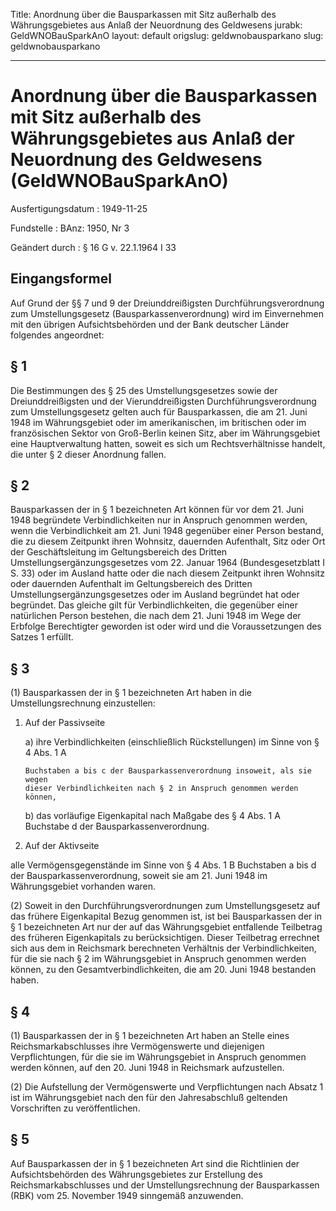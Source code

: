Title: Anordnung über die Bausparkassen mit Sitz außerhalb des Währungsgebietes aus
  Anlaß der Neuordnung des Geldwesens
jurabk: GeldWNOBauSparkAnO
layout: default
origslug: geldwnobausparkano
slug: geldwnobausparkano

---

# Anordnung über die Bausparkassen mit Sitz außerhalb des Währungsgebietes aus Anlaß der Neuordnung des Geldwesens (GeldWNOBauSparkAnO)

Ausfertigungsdatum
:   1949-11-25

Fundstelle
:   BAnz: 1950, Nr 3

Geändert durch
:   § 16 G v. 22.1.1964 I 33


## Eingangsformel

Auf Grund der §§ 7 und 9 der Dreiunddreißigsten
Durchführungsverordnung zum Umstellungsgesetz
(Bausparkassenverordnung) wird im Einvernehmen mit den übrigen
Aufsichtsbehörden und der Bank deutscher Länder folgendes angeordnet:


## § 1

Die Bestimmungen des § 25 des Umstellungsgesetzes sowie der
Dreiunddreißigsten und der Vierunddreißigsten Durchführungsverordnung
zum Umstellungsgesetz gelten auch für Bausparkassen, die am 21. Juni
1948 im Währungsgebiet oder im amerikanischen, im britischen oder im
französischen Sektor von Groß-Berlin keinen Sitz, aber im
Währungsgebiet eine Hauptverwaltung hatten, soweit es sich um
Rechtsverhältnisse handelt, die unter § 2 dieser Anordnung fallen.


## § 2

Bausparkassen der in § 1 bezeichneten Art können für vor dem 21. Juni
1948 begründete Verbindlichkeiten nur in Anspruch genommen werden,
wenn die Verbindlichkeit am 21. Juni 1948 gegenüber einer Person
bestand, die zu diesem Zeitpunkt ihren Wohnsitz, dauernden Aufenthalt,
Sitz oder Ort der Geschäftsleitung im Geltungsbereich des Dritten
Umstellungsergänzungsgesetzes vom 22. Januar 1964 (Bundesgesetzblatt I
S. 33) oder im Ausland hatte oder die nach diesem Zeitpunkt ihren
Wohnsitz oder dauernden Aufenthalt im Geltungsbereich des Dritten
Umstellungsergänzungsgesetzes oder im Ausland begründet hat oder
begründet. Das gleiche gilt für Verbindlichkeiten, die gegenüber einer
natürlichen Person bestehen, die nach dem 21. Juni 1948 im Wege der
Erbfolge Berechtigter geworden ist oder wird und die Voraussetzungen
des Satzes 1 erfüllt.


## § 3

(1) Bausparkassen der in § 1 bezeichneten Art haben in die
Umstellungsrechnung einzustellen:

1.  Auf der Passivseite

    a)  ihre Verbindlichkeiten (einschließlich Rückstellungen) im Sinne von §
        4 Abs. 1 A

        Buchstaben a bis c der Bausparkassenverordnung insoweit, als sie wegen
        dieser Verbindlichkeiten nach § 2 in Anspruch genommen werden können,


    b)  das vorläufige Eigenkapital nach Maßgabe des § 4 Abs. 1 A Buchstabe d
        der Bausparkassenverordnung.





2.  Auf der Aktivseite



alle Vermögensgegenstände im Sinne von § 4 Abs. 1 B Buchstaben a bis d
der Bausparkassenverordnung, soweit sie am 21. Juni 1948 im
Währungsgebiet vorhanden waren.

(2) Soweit in den Durchführungsverordnungen zum Umstellungsgesetz auf
das frühere Eigenkapital Bezug genommen ist, ist bei Bausparkassen der
in § 1 bezeichneten Art nur der auf das Währungsgebiet entfallende
Teilbetrag des früheren Eigenkapitals zu berücksichtigen. Dieser
Teilbetrag errechnet sich aus dem in Reichsmark berechneten Verhältnis
der Verbindlichkeiten, für die sie nach § 2 im Währungsgebiet in
Anspruch genommen werden können, zu den Gesamtverbindlichkeiten, die
am 20. Juni 1948 bestanden haben.


## § 4

(1) Bausparkassen der in § 1 bezeichneten Art haben an Stelle eines
Reichsmarkabschlusses ihre Vermögenswerte und diejenigen
Verpflichtungen, für die sie im Währungsgebiet in Anspruch genommen
werden können, auf den 20. Juni 1948 in Reichsmark aufzustellen.

(2) Die Aufstellung der Vermögenswerte und Verpflichtungen nach Absatz
1 ist im Währungsgebiet nach den für den Jahresabschluß geltenden
Vorschriften zu veröffentlichen.


## § 5

Auf Bausparkassen der in § 1 bezeichneten Art sind die Richtlinien der
Aufsichtsbehörden des Währungsgebietes zur Erstellung des
Reichsmarkabschlusses und der Umstellungsrechnung der Bausparkassen
(RBK) vom 25. November 1949 sinngemäß anzuwenden.


